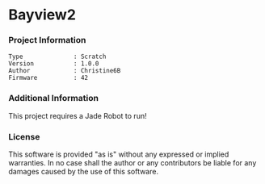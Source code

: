 Bayview2
================



### Project Information
```
Type              : Scratch
Version           : 1.0.0
Author            : Christine6B
Firmware          : 42
```

### Additional Information
This project requires a Jade Robot to run!

### License
This software is provided "as is" without any expressed or implied warranties.  In no case shall the author or any contributors be liable for any damages caused by the use of this software.

